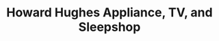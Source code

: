 ---
title: "Howard Hughes Appliance, TV, and Sleepshop"
url: /moscow/howard-hughes-appliance-tv-and-sleepshop/
shop: electronics
---